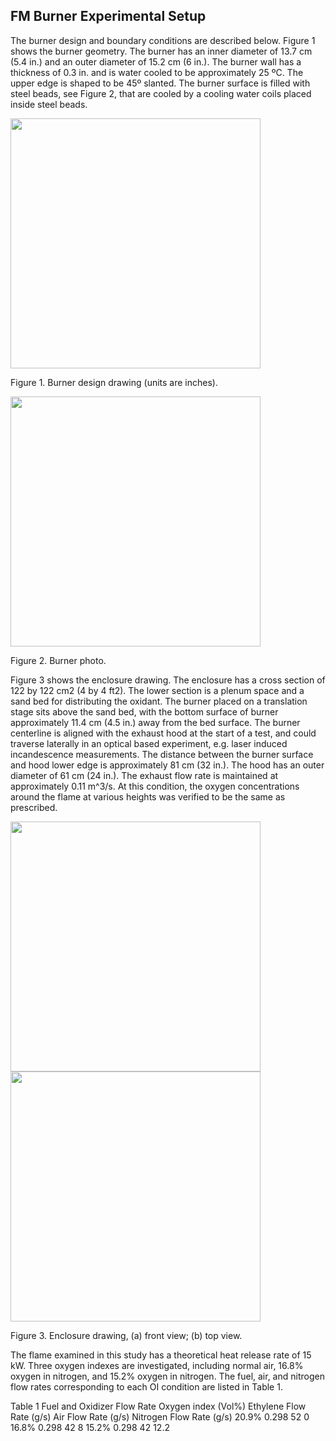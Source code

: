 ## FM Burner Experimental Setup

The burner design and boundary conditions are described below. Figure 1 shows the burner geometry. The burner has an inner diameter of 13.7 cm (5.4 in.) and an outer diameter of 15.2 cm (6 in.). The burner wall has a thickness of 0.3 in. and is water cooled to be approximately 25 ºC. The upper edge is shaped to be 45º slanted. The burner surface is filled with steel beads, see Figure 2, that are cooled by a cooling water coils placed inside steel beads.

<img src="https://github.com/MaCFP/macfp-db/blob/master/Extinction/FM_Burner/Documentation/Picture1.png" width="400">

Figure 1. Burner design drawing (units are inches).

<img src="https://github.com/MaCFP/macfp-db/blob/master/Extinction/FM_Burner/Documentation/Picture2.png" width="400">

Figure 2. Burner photo.

Figure 3 shows the enclosure drawing. The enclosure has a cross section of 122 by 122 cm2 (4 by 4 ft2). The lower section is a plenum space and a sand bed for distributing the oxidant. The burner placed on a translation stage sits above the sand bed, with the bottom surface of burner approximately 11.4 cm (4.5 in.) away from the bed surface. The burner centerline is aligned with the exhaust hood at the start of a test, and could traverse laterally in an optical based experiment, e.g. laser induced incandescence measurements. The distance between the burner surface and hood lower edge is approximately 81 cm (32 in.). The hood has an outer diameter of 61 cm (24 in.). The exhaust flow rate is maintained at approximately 0.11 m^3/s. At this condition, the oxygen concentrations around the flame at various heights was verified to be the same as prescribed.

<img src="https://github.com/MaCFP/macfp-db/blob/master/Extinction/FM_Burner/Documentation/Picture3.png" width="400">
<img src="https://github.com/MaCFP/macfp-db/blob/master/Extinction/FM_Burner/Documentation/Picture4.png" width="400">

Figure 3. Enclosure drawing, (a) front view; (b) top view.

The flame examined in this study has a theoretical heat release rate of 15 kW. Three oxygen indexes are investigated, including normal air, 16.8% oxygen in nitrogen, and 15.2% oxygen in nitrogen. The fuel, air, and nitrogen flow rates corresponding to each OI condition are listed in Table 1.

Table 1 Fuel and Oxidizer Flow Rate
Oxygen index
(Vol%)    Ethylene Flow Rate (g/s)    Air Flow Rate
(g/s)    Nitrogen Flow Rate
(g/s)
20.9%    0.298    52    0
16.8%    0.298    42    8
15.2%    0.298    42    12.2


